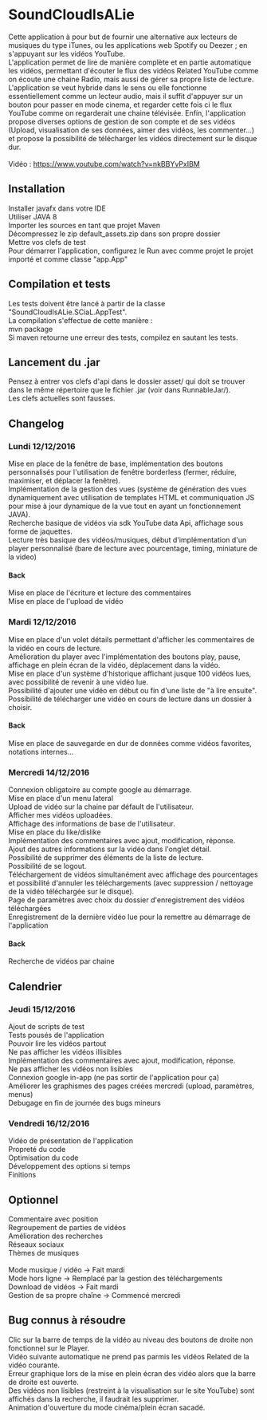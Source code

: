 # SoundCloudIsALie

Cette application à pour but de fournir une alternative aux lecteurs de musiques du type iTunes, ou les applications web Spotify ou Deezer ; en s'appuyant sur les vidéos YouTube.<br />
L'application permet de lire de manière complète et en partie automatique les vidéos, permettant d'écouter le flux des vidéos Related YouTube comme on écoute une chaine Radio, mais aussi de gérer sa propre liste de lecture.<br />
L'application se veut hybride dans le sens ou elle fonctionne essentiellement comme un lecteur audio, mais il suffit d'appuyer sur un bouton pour passer en mode cinema, et regarder cette fois ci le flux YouTube comme on regarderait une chaine télévisée.
Enfin, l'application propose diverses options de gestion de son compte et de ses vidéos (Upload, visualisation de ses données, aimer des vidéos, les commenter...) et propose la possibilité de télécharger les vidéos directement sur le disque dur.
<br />
<br />
Vidéo : https://www.youtube.com/watch?v=nkBBYvPxIBM<br />


## Installation

Installer javafx dans votre IDE<br />
Utiliser JAVA 8<br />
Importer les sources en tant que projet Maven<br />
Décompressez le zip default_assets.zip dans son propre dossier<br />
Mettre vos clefs de test<br />
Pour démarrer l'application, configurez le Run avec comme projet le projet importé et comme classe "app.App"

## Compilation et tests

Les tests doivent être lancé à partir de la classe "SoundCloudIsALie.SCiaL.AppTest".<br />
La compilation s'effectue de cette manière :<br />
mvn package<br />
Si maven retourne une erreur des tests, compilez en sautant les tests.

## Lancement du .jar

Pensez à entrer vos clefs d'api dans le dossier asset/ qui doit se trouver dans le même répertoire que le fichier .jar (voir dans RunnableJar/).<br />
Les clefs actuelles sont fausses.

## Changelog

### Lundi 12/12/2016

Mise en place de la fenêtre de base, implémentation des boutons personnalisés pour l'utilisation de fenêtre borderless (fermer, réduire, maximiser, et déplacer la fenêtre).<br />
Implémentation de la gestion des vues (système de génération des vues dynamiquement avec utilisation de templates HTML et communiquation JS pour mise à jour dynamique de la vue tout en ayant un fonctionnement JAVA).<br />
Recherche basique de vidéos via sdk YouTube data Api, affichage sous forme de jaquettes.<br />
Lecture très basique des vidéos/musiques, début d'implémentation d'un player personnalisé (bare de lecture avec pourcentage, timing, miniature de la video)<br />
#### Back
Mise en place de l'écriture et lecture des commentaires<br />
Mise en place de l'upload de vidéo<br />

### Mardi 12/12/2016

Mise en place d'un volet détails permettant d'afficher les commentaires de la vidéo en cours de lecture.<br />
Amélioration du player avec l'implémentation des boutons play, pause, affichage en plein écran de la vidéo, déplacement dans la vidéo.<br />
Mise en place d'un système d'historique affichant jusque 100 vidéos lues, avec possibilité de revenir à une vidéo lue.<br />
Possibilité d'ajouter une vidéo en début ou fin d'une liste de "à lire ensuite". <br />
Possibilité de télécharger une vidéo en cours de lecture dans un dossier à choisir.<br />
#### Back
Mise en place de sauvegarde en dur de données comme vidéos favorites, notations internes...<br />

### Mercredi 14/12/2016
Connexion obligatoire au compte google au démarrage.<br />
Mise en place d'un menu lateral<br />
Upload de vidéo sur la chaine par défault de l'utilisateur.<br />
Afficher mes vidéos uploadées.<br />
Affichage des informations de base de l'utilisateur.<br />
Mise en place du like/dislike<br />
Implémentation des commentaires avec ajout, modification, réponse.<br />
Ajout des autres informations sur la vidéo dans l'onglet détail.<br />
Possibilité de supprimer des éléments de la liste de lecture.<br />
Possibilité de se logout.<br />
Téléchargement de vidéos simultanément avec affichage des pourcentages et possibilité d'annuler les téléchargements (avec suppression / nettoyage de la vidéo téléchargée sur le disque).<br />
Page de paramètres avec choix du dossier d'enregistrement des vidéos téléchargées<br />
Enregistrement de la dernière vidéo lue pour la remettre au démarrage de l'application<br />

#### Back
Recherche de vidéos par chaine<br />

## Calendrier

### Jeudi 15/12/2016
Ajout de scripts de test<br />
Tests pousés de l'application <br />
Pouvoir lire les vidéos partout <br />
Ne pas afficher les vidéos illisibles <br />
Implémentation des commentaires avec ajout, modification, réponse.<br />
Ne pas afficher les vidéos non lisibles<br />
Connexion google in-app (ne pas sortir de l'application pour ça)<br />
Améliorer les graphismes des pages créées mercredi (upload, paramètres, menus)<br />
Debugage en fin de journée des bugs mineurs <br />

### Vendredi 16/12/2016
Vidéo de présentation de l'application <br />
Propreté du code <br />
Optimisation du code <br />
Développement des options si temps<br />
Finitions<br />

## Optionnel

Commentaire avec position<br />
Regroupement de parties de vidéos<br />
Amélioration des recherches<br />
Réseaux sociaux<br />
Thèmes de musiques<br />
<br />
Mode musique / vidéo -> Fait mardi<br />
Mode hors ligne -> Remplacé par la gestion des téléchargements<br />
Download de vidéos -> Fait mardi<br />
Gestion de sa propre chaîne -> Commencé mercredi<br />

## Bug connus à résoudre

Clic sur la barre de temps de la vidéo au niveau des boutons de droite non fonctionnel sur le Player.<br />
Vidéo suivante automatique ne prend pas parmis les vidéos Related de la vidéo courante.<br />
Erreur graphique lors de la mise en plein écran des vidéo alors que la barre de droite est ouverte.<br />
Des vidéos non lisibles (restreint à la visualisation sur le site YouTube) sont affichés dans la recherche, il faudrait les supprimer.<br />
Animation d'ouverture du mode cinéma/plein écran sacadé.<br />
